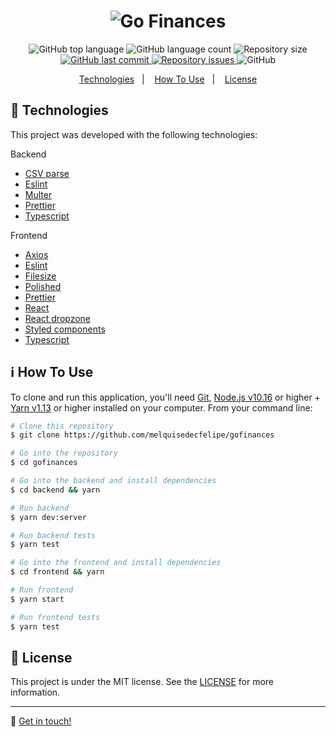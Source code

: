 <h1 align="center">
  <img alt="Go Finances" src="https://res.cloudinary.com/dtifsqadc/image/upload/v1588184831/gofinances_zkyvwu.svg" />
</h1>

<p align="center">
  <img alt="GitHub top language" src="https://img.shields.io/github/languages/top/melquisedecfelipe/gofinances.svg">

  <img alt="GitHub language count" src="https://img.shields.io/github/languages/count/melquisedecfelipe/gofinances.svg">

  <img alt="Repository size" src="https://img.shields.io/github/repo-size/melquisedecfelipe/gofinances.svg">

  <a href="https://github.com/melquisedecfelipe/gofinances/commits/master">
    <img alt="GitHub last commit" src="https://img.shields.io/github/last-commit/melquisedecfelipe/gofinances.svg">
  </a>

  <a href="https://github.com/melquisedecfelipe/gofinances/issues">
    <img alt="Repository issues" src="https://img.shields.io/github/issues/melquisedecfelipe/gofinances.svg">
  </a>

  <img alt="GitHub" src="https://img.shields.io/github/license/melquisedecfelipe/gofinances.svg">
</p>

<p align="center">
  <a href="#rocket-technologies">Technologies</a>&nbsp;&nbsp;&nbsp;|&nbsp;&nbsp;&nbsp;
  <a href="#information_source-how-to-use">How To Use</a>&nbsp;&nbsp;&nbsp;|&nbsp;&nbsp;&nbsp;
  <a href="#memo-license">License</a>
</p>

## :rocket: Technologies

This project was developed with the following technologies:

Backend

- [CSV parse](https://github.com/adaltas/node-csv-parse)
- [Eslint](https://eslint.org/)
- [Multer](https://github.com/expressjs/multer)
- [Prettier](https://prettier.io/)
- [Typescript](https://www.typescriptlang.org/)

Frontend

- [Axios](https://github.com/axios/axios)
- [Eslint](https://eslint.org/)
- [Filesize](https://github.com/avoidwork/filesize.js)
- [Polished](https://polished.js.org/)
- [Prettier](https://prettier.io/)
- [React](https://reactjs.org/)
- [React dropzone](https://github.com/react-dropzone/react-dropzone)
- [Styled components](https://styled-components.com/)
- [Typescript](https://www.typescriptlang.org/)

## :information_source: How To Use

To clone and run this application, you'll need [Git](https://git-scm.com), [Node.js v10.16](https://nodejs.org/) or higher + [Yarn v1.13](https://yarnpkg.com/) or higher installed on your computer. From your command line:

```bash
# Clone this repository
$ git clone https://github.com/melquisedecfelipe/gofinances

# Go into the repository
$ cd gofinances

# Go into the backend and install dependencies
$ cd backend && yarn

# Run backend
$ yarn dev:server

# Run backend tests
$ yarn test

# Go into the frontend and install dependencies
$ cd frontend && yarn

# Run frontend
$ yarn start

# Run frontend tests
$ yarn test
```

## :memo: License

This project is under the MIT license. See the [LICENSE](https://github.com/melquisedecfelipe/gofinances/blob/master/LICENSE) for more information.

---

:wave: [Get in touch!](https://www.linkedin.com/in/melquisedecfelipe/)
